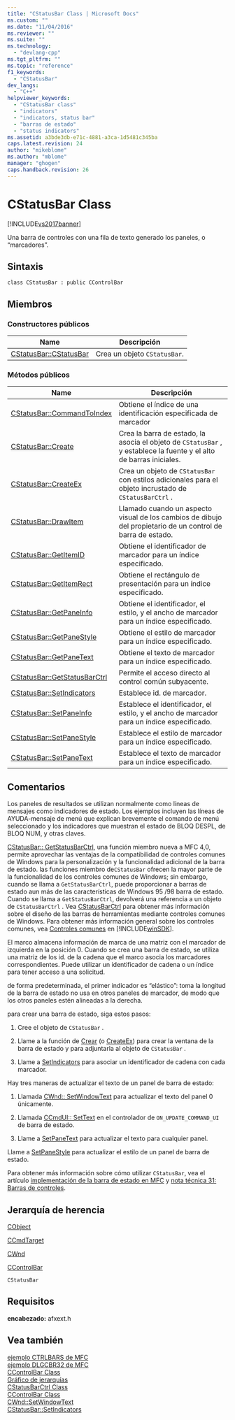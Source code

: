 ```yaml
---
title: "CStatusBar Class | Microsoft Docs"
ms.custom: ""
ms.date: "11/04/2016"
ms.reviewer: ""
ms.suite: ""
ms.technology: 
  - "devlang-cpp"
ms.tgt_pltfrm: ""
ms.topic: "reference"
f1_keywords: 
  - "CStatusBar"
dev_langs: 
  - "C++"
helpviewer_keywords: 
  - "CStatusBar class"
  - "indicators"
  - "indicators, status bar"
  - "barras de estado"
  - "status indicators"
ms.assetid: a3bde3db-e71c-4881-a3ca-1d5481c345ba
caps.latest.revision: 24
author: "mikeblome"
ms.author: "mblome"
manager: "ghogen"
caps.handback.revision: 26
---
```

# CStatusBar Class
[!INCLUDE[vs2017banner](../../assembler/inline/includes/vs2017banner.md)]

Una barra de controles con una fila de texto generado los paneles, o “marcadores”.  
  
## Sintaxis  
  
```  
class CStatusBar : public CControlBar  
```  
  
## Miembros  
  
### Constructores públicos  
  
|Name|Descripción|  
|----------|-----------------|  
|[CStatusBar::CStatusBar](../Topic/CStatusBar::CStatusBar.md)|Crea un objeto `CStatusBar`.|  
  
### Métodos públicos  
  
|Name|Descripción|  
|----------|-----------------|  
|[CStatusBar::CommandToIndex](../Topic/CStatusBar::CommandToIndex.md)|Obtiene el índice de una identificación especificada de marcador|  
|[CStatusBar::Create](../Topic/CStatusBar::Create.md)|Crea la barra de estado, la asocia el objeto de `CStatusBar` , y establece la fuente y el alto de barras iniciales.|  
|[CStatusBar::CreateEx](../Topic/CStatusBar::CreateEx.md)|Crea un objeto de `CStatusBar` con estilos adicionales para el objeto incrustado de `CStatusBarCtrl` .|  
|[CStatusBar::DrawItem](../Topic/CStatusBar::DrawItem.md)|Llamado cuando un aspecto visual de los cambios de dibujo del propietario de un control de barra de estado.|  
|[CStatusBar::GetItemID](../Topic/CStatusBar::GetItemID.md)|Obtiene el identificador de marcador para un índice especificado.|  
|[CStatusBar::GetItemRect](../Topic/CStatusBar::GetItemRect.md)|Obtiene el rectángulo de presentación para un índice especificado.|  
|[CStatusBar::GetPaneInfo](../Topic/CStatusBar::GetPaneInfo.md)|Obtiene el identificador, el estilo, y el ancho de marcador para un índice especificado.|  
|[CStatusBar::GetPaneStyle](../Topic/CStatusBar::GetPaneStyle.md)|Obtiene el estilo de marcador para un índice especificado.|  
|[CStatusBar::GetPaneText](../Topic/CStatusBar::GetPaneText.md)|Obtiene el texto de marcador para un índice especificado.|  
|[CStatusBar::GetStatusBarCtrl](../Topic/CStatusBar::GetStatusBarCtrl.md)|Permite el acceso directo al control común subyacente.|  
|[CStatusBar::SetIndicators](../Topic/CStatusBar::SetIndicators.md)|Establece id. de marcador.|  
|[CStatusBar::SetPaneInfo](../Topic/CStatusBar::SetPaneInfo.md)|Establece el identificador, el estilo, y el ancho de marcador para un índice especificado.|  
|[CStatusBar::SetPaneStyle](../Topic/CStatusBar::SetPaneStyle.md)|Establece el estilo de marcador para un índice especificado.|  
|[CStatusBar::SetPaneText](../Topic/CStatusBar::SetPaneText.md)|Establece el texto de marcador para un índice especificado.|  
  
## Comentarios  
 Los paneles de resultados se utilizan normalmente como líneas de mensajes como indicadores de estado.  Los ejemplos incluyen las líneas de AYUDA\-mensaje de menú que explican brevemente el comando de menú seleccionado y los indicadores que muestran el estado de BLOQ DESPL, de BLOQ NUM, y otras claves.  
  
 [CStatusBar:: GetStatusBarCtrl](../Topic/CStatusBar::GetStatusBarCtrl.md), una función miembro nueva a MFC 4,0, permite aprovechar las ventajas de la compatibilidad de controles comunes de Windows para la personalización y la funcionalidad adicional de la barra de estado.  las funciones miembro de`CStatusBar` ofrecen la mayor parte de la funcionalidad de los controles comunes de Windows; sin embargo, cuando se llama a `GetStatusBarCtrl`, puede proporcionar a barras de estado aun más de las características de Windows 95 \/98 barra de estado.  Cuando se llama a `GetStatusBarCtrl`, devolverá una referencia a un objeto de `CStatusBarCtrl` .  Vea [CStatusBarCtrl](../../mfc/reference/cstatusbarctrl-class.md) para obtener más información sobre el diseño de las barras de herramientas mediante controles comunes de Windows.  Para obtener más información general sobre los controles comunes, vea [Controles comunes](http://msdn.microsoft.com/library/windows/desktop/bb775493) en [!INCLUDE[winSDK](../../atl/includes/winsdk_md.md)].  
  
 El marco almacena información de marca de una matriz con el marcador de izquierda en la posición 0.  Cuando se crea una barra de estado, se utiliza una matriz de los id. de la cadena que el marco asocia los marcadores correspondientes.  Puede utilizar un identificador de cadena o un índice para tener acceso a una solicitud.  
  
 de forma predeterminada, el primer indicador es “elástico”: toma la longitud de la barra de estado no usa en otros paneles de marcador, de modo que los otros paneles estén alineadas a la derecha.  
  
 para crear una barra de estado, siga estos pasos:  
  
1.  Cree el objeto de `CStatusBar` .  
  
2.  Llame a la función de [Crear](../Topic/CStatusBar::Create.md) \(o [CreateEx](../Topic/CStatusBar::CreateEx.md)\) para crear la ventana de la barra de estado y para adjuntarla al objeto de `CStatusBar` .  
  
3.  Llame a [SetIndicators](../Topic/CStatusBar::SetIndicators.md) para asociar un identificador de cadena con cada marcador.  
  
 Hay tres maneras de actualizar el texto de un panel de barra de estado:  
  
1.  Llamada [CWnd:: SetWindowText](../Topic/CWnd::SetWindowText.md) para actualizar el texto del panel 0 únicamente.  
  
2.  Llamada [CCmdUI:: SetText](../Topic/CCmdUI::SetText.md) en el controlador de `ON_UPDATE_COMMAND_UI` de barra de estado.  
  
3.  Llame a [SetPaneText](../Topic/CStatusBar::SetPaneText.md) para actualizar el texto para cualquier panel.  
  
 Llame a [SetPaneStyle](../Topic/CStatusBar::SetPaneStyle.md) para actualizar el estilo de un panel de barra de estado.  
  
 Para obtener más información sobre cómo utilizar `CStatusBar`, vea el artículo [implementación de la barra de estado en MFC](../../mfc/status-bar-implementation-in-mfc.md) y [nota técnica 31: Barras de controles](../../mfc/tn031-control-bars.md).  
  
## Jerarquía de herencia  
 [CObject](../../mfc/reference/cobject-class.md)  
  
 [CCmdTarget](../../mfc/reference/ccmdtarget-class.md)  
  
 [CWnd](../../mfc/reference/cwnd-class.md)  
  
 [CControlBar](../../mfc/reference/ccontrolbar-class.md)  
  
 `CStatusBar`  
  
## Requisitos  
 **encabezado:** afxext.h  
  
## Vea también  
 [ejemplo CTRLBARS de MFC](../../top/visual-cpp-samples.md)   
 [ejemplo DLGCBR32 de MFC](../../top/visual-cpp-samples.md)   
 [CControlBar Class](../../mfc/reference/ccontrolbar-class.md)   
 [Gráfico de jerarquías](../../mfc/hierarchy-chart.md)   
 [CStatusBarCtrl Class](../../mfc/reference/cstatusbarctrl-class.md)   
 [CControlBar Class](../../mfc/reference/ccontrolbar-class.md)   
 [CWnd::SetWindowText](../Topic/CWnd::SetWindowText.md)   
 [CStatusBar::SetIndicators](../Topic/CStatusBar::SetIndicators.md)